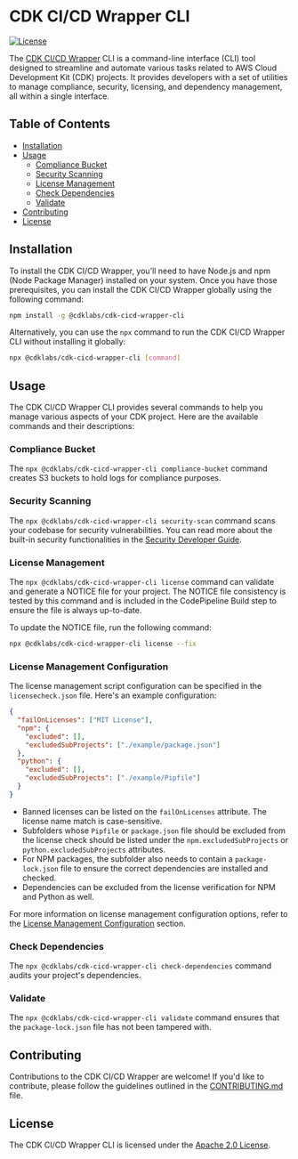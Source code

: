 # CDK CI/CD Wrapper CLI

[![License](https://img.shields.io/badge/License-Apache%202.0-blue.svg)](https://opensource.org/licenses/Apache-2.0)

The [CDK CI/CD Wrapper](https://cdklabs.github.io/cdk-cicd-wrapper) CLI is a command-line interface (CLI) tool designed to streamline and automate various tasks related to AWS Cloud Development Kit (CDK) projects. It provides developers with a set of utilities to manage compliance, security, licensing, and dependency management, all within a single interface.

## Table of Contents

- [Installation](#installation)
- [Usage](#usage)
  - [Compliance Bucket](#compliance-bucket)
  - [Security Scanning](#security-scanning)
  - [License Management](#license-management)
  - [Check Dependencies](#check-dependencies)
  - [Validate](#validate)
- [Contributing](#contributing)
- [License](#license)

## Installation

To install the CDK CI/CD Wrapper, you'll need to have Node.js and npm (Node Package Manager) installed on your system. Once you have those prerequisites, you can install the CDK CI/CD Wrapper globally using the following command:

```bash
npm install -g @cdklabs/cdk-cicd-wrapper-cli
```

Alternatively, you can use the `npx` command to run the CDK CI/CD Wrapper CLI without installing it globally:

```bash
npx @cdklabs/cdk-cicd-wrapper-cli [command]
```

## Usage

The CDK CI/CD Wrapper CLI provides several commands to help you manage various aspects of your CDK project. Here are the available commands and their descriptions:

### Compliance Bucket

The `npx @cdklabs/cdk-cicd-wrapper-cli compliance-bucket` command creates S3 buckets to hold logs for compliance purposes.

### Security Scanning

The `npx @cdklabs/cdk-cicd-wrapper-cli security-scan` command scans your codebase for security vulnerabilities. You can read more about the built-in security functionalities in the [Security Developer Guide](https://cdklabs.github.io/cdk-cicd-wrapper/developer_guides/security).

### License Management

The `npx @cdklabs/cdk-cicd-wrapper-cli license` command can validate and generate a NOTICE file for your project. The NOTICE file consistency is tested by this command and is included in the CodePipeline Build step to ensure the file is always up-to-date.

To update the NOTICE file, run the following command:

```bash
npx @cdklabs/cdk-cicd-wrapper-cli license --fix
```

### License Management Configuration

The license management script configuration can be specified in the `licensecheck.json` file. Here's an example configuration:

```json
{
  "failOnLicenses": ["MIT License"],
  "npm": {
    "excluded": [],
    "excludedSubProjects": ["./example/package.json"]
  },
  "python": {
    "excluded": [],
    "excludedSubProjects": ["./example/Pipfile"]
  }
}
```

- Banned licenses can be listed on the `failOnLicenses` attribute. The license name match is case-sensitive.
- Subfolders whose `Pipfile` or `package.json` file should be excluded from the license check should be listed under the `npm.excludedSubProjects` or `python.excludedSubProjects` attributes.
- For NPM packages, the subfolder also needs to contain a `package-lock.json` file to ensure the correct dependencies are installed and checked.
- Dependencies can be excluded from the license verification for NPM and Python as well.

For more information on license management configuration options, refer to the [License Management Configuration](#license-management-configuration) section.

### Check Dependencies

The `npx @cdklabs/cdk-cicd-wrapper-cli check-dependencies` command audits your project's dependencies.

### Validate

The `npx @cdklabs/cdk-cicd-wrapper-cli validate` command ensures that the `package-lock.json` file has not been tampered with.

## Contributing

Contributions to the CDK CI/CD Wrapper are welcome! If you'd like to contribute, please follow the guidelines outlined in the [CONTRIBUTING.md](CONTRIBUTING.md) file.

## License

The CDK CI/CD Wrapper CLI is licensed under the [Apache 2.0 License](https://opensource.org/licenses/Apache-2.0).
